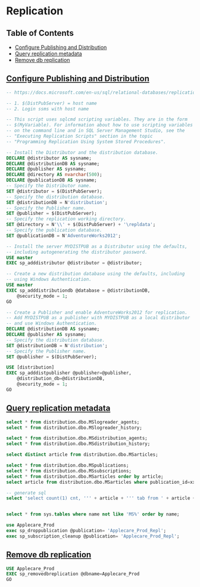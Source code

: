 # Replication

<a name="Table-of-Contents"></a>
## Table of Contents

- [Configure Publishing and Distribution](#Configure-Publishing-and-Distribution)
- [Query replication metadata](#Query-replication-metadata)
- [Remove db replication](#Remove-db-replication)

<a href="Configure-Publishing-and-Distribution"></a>
## [Configure Publishing and Distribution](#Table-of-Contents)



```sql
-- https://docs.microsoft.com/en-us/sql/relational-databases/replication/configure-publishing-and-distribution?view=sql-server-ver15

-- 1. $(DistPubServer) = host name
-- 2. Login ssms with host name

-- This script uses sqlcmd scripting variables. They are in the form
-- $(MyVariable). For information about how to use scripting variables  
-- on the command line and in SQL Server Management Studio, see the 
-- "Executing Replication Scripts" section in the topic
-- "Programming Replication Using System Stored Procedures".

-- Install the Distributor and the distribution database.
DECLARE @distributor AS sysname;
DECLARE @distributionDB AS sysname;
DECLARE @publisher AS sysname;
DECLARE @directory AS nvarchar(500);
DECLARE @publicationDB AS sysname;
-- Specify the Distributor name.
SET @distributor = $(DistPubServer);
-- Specify the distribution database.
SET @distributionDB = N'distribution';
-- Specify the Publisher name.
SET @publisher = $(DistPubServer);
-- Specify the replication working directory.
SET @directory = N'\\' + $(DistPubServer) + '\repldata';
-- Specify the publication database.
SET @publicationDB = N'AdventureWorks2012'; 

-- Install the server MYDISTPUB as a Distributor using the defaults,
-- including autogenerating the distributor password.
USE master
EXEC sp_adddistributor @distributor = @distributor;

-- Create a new distribution database using the defaults, including
-- using Windows Authentication.
USE master
EXEC sp_adddistributiondb @database = @distributionDB, 
    @security_mode = 1;
GO

-- Create a Publisher and enable AdventureWorks2012 for replication.
-- Add MYDISTPUB as a publisher with MYDISTPUB as a local distributor
-- and use Windows Authentication.
DECLARE @distributionDB AS sysname;
DECLARE @publisher AS sysname;
-- Specify the distribution database.
SET @distributionDB = N'distribution';
-- Specify the Publisher name.
SET @publisher = $(DistPubServer);

USE [distribution]
EXEC sp_adddistpublisher @publisher=@publisher, 
    @distribution_db=@distributionDB, 
    @security_mode = 1;
GO
```

<a href="Query-replication-metadata"></a>
## [Query replication metadata](#Table-of-Contents)

```sql
select * from distribution.dbo.MSlogreader_agents;
select * from distribution.dbo.MSlogreader_history;

select * from distribution.dbo.MSdistribution_agents;
select * from distribution.dbo.MSdistribution_history;

select distinct article from distribution.dbo.MSarticles;

select * from distribution.dbo.MSpublications;
select * from distribution.dbo.MSsubscriptions;
select * from distribution.dbo.MSarticles order by article;
select article from distribution.dbo.MSarticles where publication_id=xx order by article;

-- generate sql
select 'select count(1) cnt, ''' + article + ''' tab from ' + article + '(nolock) union all' from distribution.dbo.MSarticles where publication_id=2 order by article;


select * from sys.tables where name not like 'MS%' order by name;

use Applecare_Prod
exec sp_droppublication @publication= 'Applecare_Prod_Repl';
exec sp_subscription_cleanup @publication= 'Applecare_Prod_Repl';
```

<a href="Remove-db-replication"></a>
## [Remove db replication](#Table-of-Contents)

```sql
USE Applecare_Prod
EXEC sp_removedbreplication @dbname=Applecare_Prod
GO
```
